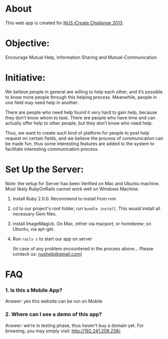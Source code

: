 # About 
This web app is created for [NUS iCreate Challenge 2013](http://icreate.nus.edu.sg/).

# Objective:
Encourage Mutual Help, Information Sharing and Mutual-Communication

# Initiative:
We believe people in general are willing to help each other, and it’s possible to know more people through this helping process. Meanwhile, people in one field may need help in another.

There are people who need help found it very hard to gain help, because they don’t know whom to task.
There are people who have time and can actually offer help to other people, but they don’t know who need help.

Thus, we want to create such kind of platform for people to post help request on certain fields, and we believe the process of communication can be made fun, thus some interesting features are added to the system to facilitate interesting communication process.

# Set Up the Server:
Note: the setup for Server has been Verified on Mac and Ubuntu machine. Most likely RubyOnRails cannot work well on Windows Machine.
1. Install Ruby 2.0.0. Recommend to install from rvm
2. cd to our project's root folder, run `bundle install`. This would install all necessary Gem files.
3. install ImageMagick. On Mac, either via macport, or homebrew; on Ubuntu, via apt-get.
4. Run `rails s` to start our app on server

   (In case of any problem encountered in the process above... Please contack us: nushelp@gmail.com)

# FAQ
### 1. Is this a Mobile App?
Answer: yes this website can be run on Mobile
### 2. Where can I see a demo of this app?
Answer: we're in testing phase, thus haven't buy a domain yet. For browsing, you may simply visit: <http://192.241.208.238/>.
